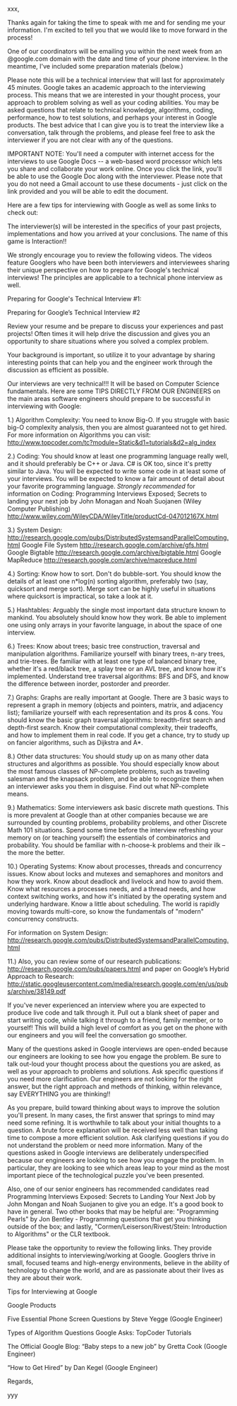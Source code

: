 xxx,

Thanks again for taking the time to speak with me and for sending me your information.  I'm excited to tell you that we would like to move forward in the process!

One of our coordinators will be emailing you within the next week from an @google.com domain with the date and time of your phone interview.  In the meantime, I've included some preparation materials (below.)

Please note this will be a technical interview that will last for approximately 45 minutes. Google takes an academic approach to the interviewing process. This means that we are interested in your thought process, your approach to problem solving as well as your coding abilities. You may be asked questions that relate to technical knowledge, algorithms, coding, performance, how to test solutions, and perhaps your interest in Google products. The best advice that I can give you is to treat the interview like a conversation, talk through the problems, and please feel free to ask the interviewer if you are not clear with any of the questions.


IMPORTANT NOTE: You'll need a computer with internet access for the interviews to use Google Docs -- a web-based word processor which lets you share and collaborate your work online. Once you click the link, you'll be able to use the Google Doc along with the interviewer. Please note that you do not need a Gmail account to use these documents - just click on the link provided and you will be able to edit the document.


Here are a few tips for interviewing with Google as well as some links to check out:

The interviewer(s) will be interested in the specifics of your past projects, implementations and how you arrived at your conclusions. The name of this game is Interaction!!

We strongly encourage you to review the following videos.  The videos feature Googlers who have been both interviewers and interviewees sharing their unique perspective on how to prepare for Google's technical interviews!  The principles are applicable to a technical phone interview as well. 

Preparing for Google's Technical Interview #1: 

Preparing for Google’s Technical Interview #2

Review your resume and be prepare to discuss your experiences and past projects!  Often times it will help drive the discussion and gives you an opportunity to share situations where you solved a complex problem.

Your background is important, so utilize it to your advantage by sharing interesting points that can help you and the engineer work through the discussion as efficient as possible.

Our interviews are very technical!!!  It will be based on Computer Science fundamentals. Here are some TIPS DIRECTLY FROM OUR ENGINEERS on the main areas software engineers should prepare to be successful in interviewing with Google:

1.) Algorithm Complexity: You need to know Big-O. If you struggle with basic big-O complexity analysis, then you are almost guaranteed not to get hired. For more information on Algorithms you can visit:  http://www.topcoder.com/tc?module=Static&d1=tutorials&d2=alg_index


2.) Coding: You should know at least one programming language really well, and it should preferably be C++ or Java. C# is OK too, since it's pretty similar to Java. You will be expected to write some code in at least some of your interviews. You will be expected to know a fair amount of detail about your favorite programming language.
*Strongly recommended* for information on Coding: Programming Interviews Exposed; Secrets to landing your next job by John Monagan and Noah Suojanen (Wiley Computer Publishing)
http://www.wiley.com/WileyCDA/WileyTitle/productCd-047012167X.html

3.) System Design: http://research.google.com/pubs/DistributedSystemsandParallelComputing.html
Google File System http://research.google.com/archive/gfs.html
Google Bigtable http://research.google.com/archive/bigtable.html
Google MapReduce http://research.google.com/archive/mapreduce.html

4.) Sorting: Know how to sort. Don't do bubble-sort. You should know the details of at least one n*log(n) sorting algorithm, preferably two (say, quicksort and merge sort). Merge sort can be highly useful in situations where quicksort is impractical, so take a look at it.

5.) Hashtables: Arguably the single most important data structure known to mankind. You absolutely should know how they work. Be able to implement one using only arrays in your favorite language, in about the space of one interview.

6.) Trees: Know about trees; basic tree construction, traversal and manipulation algorithms. Familiarize yourself with binary trees, n-ary trees, and trie-trees. Be familiar with at least one type of balanced binary tree, whether it's a red/black tree, a splay tree or an AVL tree, and know how it's implemented. Understand tree traversal algorithms: BFS and DFS, and know the difference between inorder, postorder and preorder.

7.) Graphs: Graphs are really important at Google. There are 3 basic ways to represent a graph in memory (objects and pointers, matrix, and adjacency list); familiarize yourself with each representation and its pros & cons. You should know the basic graph traversal algorithms: breadth-first search and depth-first search. Know their computational complexity, their tradeoffs, and how to implement them in real code. If you get a chance, try to study up on fancier algorithms, such as Dijkstra and A*.

8.) Other data structures: You should study up on as many other data structures and algorithms as possible. You should especially know about the most famous classes of NP-complete problems, such as traveling salesman and the knapsack problem, and be able to recognize them when an interviewer asks you them in disguise. Find out what NP-complete means.

9.) Mathematics: Some interviewers ask basic discrete math questions. This is more prevalent at Google than at other companies because we are surrounded by counting problems, probability problems, and other Discrete Math 101 situations. Spend some time before the interview refreshing your memory on (or teaching yourself) the essentials of combinatorics and probability. You should be familiar with n-choose-k problems and their ilk – the more the better.

10.) Operating Systems: Know about processes, threads and concurrency issues. Know about locks and mutexes and semaphores and monitors and how they work. Know about deadlock and livelock and how to avoid them. Know what resources a processes needs, and a thread needs, and how context switching works, and how it's initiated by the operating system and underlying hardware. Know a little about scheduling. The world is rapidly moving towards multi-core, so know the fundamentals of "modern" concurrency constructs.

For information on System Design:
http://research.google.com/pubs/DistributedSystemsandParallelComputing.html

11.) Also, you can review some of our research publications:  http://research.google.com/pubs/papers.html
and paper on Google’s Hybrid Approach to Research:
http://static.googleusercontent.com/media/research.google.com/en/us/pubs/archive/38149.pdf


If you've never experienced an interview where you are expected to produce live code and talk through it.  Pull out a blank sheet of paper and start writing code, while talking it through to a friend, family member, or to yourself! This will build a high level of comfort as you get on the phone with our engineers and you will feel the conversation go smoother. 

Many of the questions asked in Google interviews are open-ended because our engineers are looking to see how you engage the problem. Be sure to talk out-loud your thought process about the questions you are asked, as well as your approach to problems and solutions. Ask specific questions if you need more clarification. Our engineers are not looking for the right answer, but the right approach and methods of thinking, within relevance, say EVERYTHING you are thinking!!

As you prepare, build toward thinking about ways to improve the solution you'll present. In many cases, the first answer that springs to mind may need some refining. It is worthwhile to talk about your initial thoughts to a question. A brute force explanation will be received less well than taking time to compose a more efficient solution. Ask clarifying questions if you do not understand the problem or need more information. Many of the questions asked in Google interviews are deliberately underspecified because our engineers are looking to see how you engage the problem. In particular, they are looking to see which areas leap to your mind as the most important piece of the technological puzzle you've been presented.

Also, one of our senior engineers has recommended candidates read Programming Interviews Exposed: Secrets to Landing Your Next Job by John Mongan and Noah Suojanen to give you an edge. It's a good book to have in general. Two other books that may be helpful are: "Programming Pearls" by Jon Bentley - Programming questions that get you thinking outside of the box; and lastly, "Cormen/Leiserson/Rivest/Stein: Introduction to Algorithms" or the CLR textbook.

Please take the opportunity to review the following links.  They provide additional insights to interviewing/working at Google.  Googlers thrive in small, focused teams and high-energy environments, believe in the ability of technology to change the world, and are as passionate about their lives as they are about their work.

Tips for Interviewing at Google

Google Products

Five Essential Phone Screen Questions by Steve Yegge (Google Engineer)

Types of Algorithm Questions Google Asks: TopCoder Tutorials

The Official Google Blog: “Baby steps to a new job” by Gretta Cook (Google Engineer)

“How to Get Hired” by Dan Kegel (Google Engineer)

Regards,

yyy
